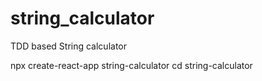 # string_calculator
TDD based String calculator

npx create-react-app string-calculator 
cd string-calculator 
